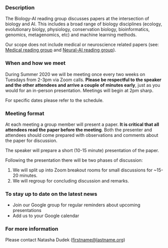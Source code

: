 ### Description

The Biology-AI reading group discusses papers at the intersection of biology and AI. This includes a broad range of biology disciplines (ecology, evolutionary biolgy, physiology, conservation biology, bioinformatics, genomics, metagenomics, etc) and machine learning methods. 

Our scope does not include medical or neuroscience related papers (see: [Medical reading group](https://github.com/ieee8023/medical-reading-group) and [Neural-AI reading group](https://sites.google.com/view/neural-ai/home?authuser=0)).

### When and how we meet

During Summer 2020 we will be meeting once every two weeks on Tuesdays from 2-3pm via Zoom calls. **Please be respectful to the speaker and the other attendees and arrive a couple of minutes early**, just as you would for an in-person presentation. Meetings will begin at 2pm sharp.

For specific dates please refer to the schedule.

### Meeting format

At each meeting a group member will present a paper. **It is critical that all attendees read the paper before the meeting**. Both the presenter and attendees should come prepared with observations and comments about the paper for discussion.

The speaker will prepare a short (10-15 minute) presentation of the paper. 

Following the presentation there will be two phases of discussion:
1. We will split up into Zoom breakout rooms for small discussions for ~15-20 minutes.
2. We will regroup for concluding discussion and remarks.

### To stay up to date on the latest news

- Join our Google group for regular reminders about upcoming presentations 
- Add us to your Google calendar

### For more information

Please contact Natasha Dudek (firstname@lastname.org)

